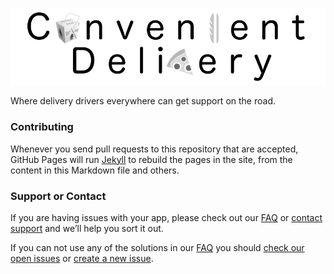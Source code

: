 ![Welcome to Convenient Delivery](images/convenient_delivery_github_banner.png)

Where delivery drivers everywhere can get support on the road.

### Contributing

Whenever you send pull requests to this repository that are accepted, GitHub Pages will run [Jekyll](https://jekyllrb.com/) to rebuild the pages in the site, from the content in this Markdown file and others.

### Support or Contact

If you are having issues with your app, please check out our [FAQ](FAQ.md) or [contact support](mailto:operators.dba@gmail.com) and we’ll help you sort it out. 

If you can not use any of the solutions in our [FAQ](FAQ.md) you should [check our open issues](https://github.com/non-profit-lynn/convenient-delivery/issues) or [create a new issue](https://github.com/non-profit-lynn/convenient-delivery/issues/new).
